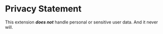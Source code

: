 # Privacy Statement

This extension ***does not*** handle personal or sensitive user data. And it never will.